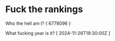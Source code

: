 # Fuck the rankings

Who the hell am I?
{ 6778096 }

What fucking year is it?
[ 2024-11-26T19:30:00Z ]
